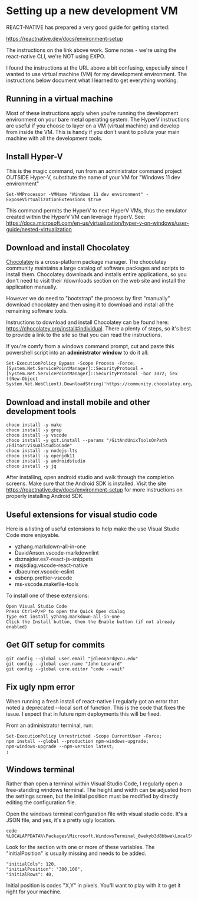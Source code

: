 # Setting up a new development VM

REACT-NATIVE has prepared a very good guide for getting started:

<https://reactnative.dev/docs/environment-setup>

The instructions on the link above work. Some notes - we're using the react-native CLI, we're NOT using EXPO.

I found the instructions at the URL above a bit confusing, expecially since I wanted to use virtual machine (VM) for my development
environment.  The instructions below document what I learned to get everything working.

## Running in a virtual machine

Most of these instructions apply when you're running the development environment on your bare metal operating system.  The HyperV instructions are useful if you choose to layer on a VM (virtual machine) and develop from inside the VM.  This is handy if you don't want to pollute your main machine with all the development tools.

## Install Hyper-V

This is the magic command, run from an administrator command project OUTSIDE Hyper-V, substitute the name of your VM for "Windows 11 dev environment"

    Set-VMProcessor -VMName "Windows 11 dev environment" -ExposeVirtualizationExtensions $true

This command permits the HyperV to next HyperV VMs, thus the emulator created within the HyperV VM can leverage HyperV.  See:  <https://docs.microsoft.com/en-us/virtualization/hyper-v-on-windows/user-guide/nested-virtualization>

## Download and install Chocolatey

[Chocolatey](https://chocolatey.org/install#individual) is a cross-platform
package manager.  The chocolatey community maintains a large catalog of
software packages and scripts to install them.  Chocolatey downloads and installs entire applications, so you don't need to visit their /downloads section on the web site and install the application manually.

However we do need to "bootstrap" the process by first "manually" download chocolatey and then using it to download and install all the
remaining software tools.

Instructions to download and install Chocolatey can be found here: <https://chocolatey.org/install#individual>.  There a plenty of steps, so it's best to provide a link to the site so that you can read the instructions.

If you're comfy from a windows command prompt, cut and paste this powershell script into an **administrator window** to do it all:

    Set-ExecutionPolicy Bypass -Scope Process -Force; [System.Net.ServicePointManager]::SecurityProtocol = [System.Net.ServicePointManager]::SecurityProtocol -bor 3072; iex ((New-Object System.Net.WebClient).DownloadString('https://community.chocolatey.org/install.ps1'))

## Download and install mobile and other development tools

    choco install -y make
    choco install -y grep
    choco install -y vscode
    choco install -y git.install --params "/GitAndUnixToolsOnPath /Editor:VisualStudioCode"
    choco install -y nodejs-lts
    choco install -y openjdk11
    choco install -y androidstudio
    choco install -y jq

After installing, open android studio and walk through the completion screens.  Make sure that the Android SDK is installed.  Visit the site <https://reactnative.dev/docs/environment-setup> for more instructions on properly installing Android SDK.

## Useful extensions for visual studio code

Here is a listing of useful extensions to help make the use Visual Studio Code more enjoyable.

- yzhang.markdown-all-in-one
- DavidAnson.vscode-markdownlint
- dsznajder.es7-react-js-snippets
- msjsdiag.vscode-react-native
- dbaeumer.vscode-eslint
- esbenp.prettier-vscode
- ms-vscode.makefile-tools

To install one of these extensions:

    Open Visual Studio Code
    Press Ctrl+P/⌘P to open the Quick Open dialog
    Type ext install yzhang.markdown-all-in-one
    Click the Install button, then the Enable button (if not already enabled)

## Get GIT setup for commits

    git config --global user.email "jdleonard@vcu.edu"
    git config --global user.name "John Leonard"
    git config --global core.editor "code --wait"

## Fix ugly npm error

When running a fresh install of react-native I regularly got an error that noted a deprecated --local sort of function.  This is the code that fixes the issue.  I expect that in future npm deployments this will be fixed.

From an administrator terminal, run:

    Set-ExecutionPolicy Unrestricted -Scope CurrentUser -Force; 
    npm install --global --production npm-windows-upgrade;
    npm-windows-upgrade --npm-version latest;
    ;

## Windows terminal

Rather than open a terminal within Visual Studio Code, I regularly open a free-standing windows terminal.  The height and width can be adjusted from the settings screen, but the initial position must be modified by directly editing the configuration file.

Open the windows terminal configuration file with visual studio code.  It's a JSON file, and yes, it's a pretty ugly location.

    code %LOCALAPPDATA%\Packages\Microsoft.WindowsTerminal_8wekyb3d8bbwe\LocalState\settings.json

Look for the section with one or more of these variables. The "initialPosition" is usually missing and needs to be added.

    "initialCols": 120,
    "initialPosition": "300,100",
    "initialRows": 40,

Initial position is codes "X,Y" in pixels.  You'll want to play with it to get it right for your machine.
